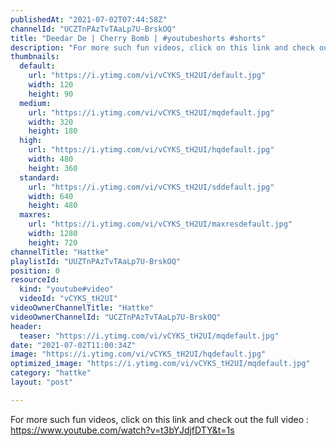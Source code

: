 ```yaml
---
publishedAt: "2021-07-02T07:44:58Z"
channelId: "UCZTnPAzTvTAaLp7U-BrskOQ"
title: "Deedar De | Cherry Bomb | #youtubeshorts #shorts"
description: "For more such fun videos, click on this link and check out the full video : https://www.youtube.com/watch?v=t3bYJdjfDTY&t=1s"
thumbnails:
  default:
    url: "https://i.ytimg.com/vi/vCYKS_tH2UI/default.jpg"
    width: 120
    height: 90
  medium:
    url: "https://i.ytimg.com/vi/vCYKS_tH2UI/mqdefault.jpg"
    width: 320
    height: 180
  high:
    url: "https://i.ytimg.com/vi/vCYKS_tH2UI/hqdefault.jpg"
    width: 480
    height: 360
  standard:
    url: "https://i.ytimg.com/vi/vCYKS_tH2UI/sddefault.jpg"
    width: 640
    height: 480
  maxres:
    url: "https://i.ytimg.com/vi/vCYKS_tH2UI/maxresdefault.jpg"
    width: 1280
    height: 720
channelTitle: "Hattke"
playlistId: "UUZTnPAzTvTAaLp7U-BrskOQ"
position: 0
resourceId:
  kind: "youtube#video"
  videoId: "vCYKS_tH2UI"
videoOwnerChannelTitle: "Hattke"
videoOwnerChannelId: "UCZTnPAzTvTAaLp7U-BrskOQ"
header:
  teaser: "https://i.ytimg.com/vi/vCYKS_tH2UI/mqdefault.jpg"
date: "2021-07-02T11:00:34Z"
image: "https://i.ytimg.com/vi/vCYKS_tH2UI/hqdefault.jpg"
optimized_image: "https://i.ytimg.com/vi/vCYKS_tH2UI/mqdefault.jpg"
category: "hattke"
layout: "post"

---
```

For more such fun videos, click on this link and check out the full video : https://www.youtube.com/watch?v=t3bYJdjfDTY&t=1s